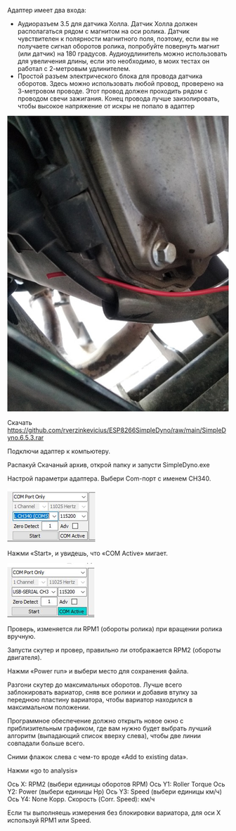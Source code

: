 Адаптер имеет два входа:

  - Аудиоразъем 3.5 для датчика Холла. Датчик Холла должен располагаться рядом с магнитом на оси ролика. Датчик чувствителен к полярности магнитного поля, поэтому, если вы не получаете сигнал оборотов ролика, попробуйте повернуть магнит (или датчик) на 180 градусов. Аудиоудлинитель можно использовать для увеличения длины, если это необходимо, в моих тестах он работал с 2-метровым удлинителем.
  - Простой разъем электрического блока для провода датчика оборотов. Здесь можно использовать любой провод, проверено на 3-метровом проводе. Этот провод должен проходить рядом с проводом свечи зажигания. Конец провода лучше заизолировать, чтобы высокое напряжение от искры не попало в адаптер


![img](images/spark_pickup.jpg)


Скачать https://github.com/rverzinkevicius/ESP8266SimpleDyno/raw/main/SimpleDyno.6.5.3.rar


Подключи адаптер к компьютеру.

Распакуй Скачаный архив, открой папку и запусти SimpleDyno.exe

Настрой параметри адаптера. Выбери Com-порт с именем CH340.

![img](images/com_port.JPG)


Нажми «Start», и увидешь, что «COM Active» мигает.

![img](images/com_port_active.JPG)


Проверь, изменяется ли RPM1 (обороты ролика) при вращении ролика вручную.

Запусти скутер и провер, правильно ли отображается RPM2 (обороты двигателя).

Нажми «Power run» и выбери место для сохранения файла.

Разгони скутер до максимальных оборотов. Лучше всего заблокировать вариатор, сняв все ролики и добавив втулку за переднюю пластину вариатора, чтобы вариатор находился в максимальном положении.

Программное обеспечение должно открыть новое окно с приблизительным графиком, где вам нужно будет выбрать лучший алгоритм (выпадающий список вверху слева), чтобы две линии совпадали больше всего.

Сними флажок слева с чем-то вроде «Add to existing data».

Нажми «go to analysis»

Ось X: RPM2 (выбери единицы оборотов RPM) 
Ось Y1: Roller Torque 
Ось Y2: Power (выбери единицы Hp)
Ось Y3: Speed (выбери единицы км/ч)
Ось Y4: None
Корр. Скорость (Corr. Speed): км/ч

Если ты выполняешь измерения без блокировки вариатора, для оси X используй RPM1 или Speed.
